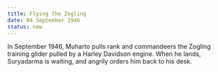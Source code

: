 ```yaml
---
title: Flying the Zogling
date: 04 September 1946 
status: new
---
```


In September 1946, Muharto pulls rank and commandeers the Zogling
training glider pulled by a Harley Davidson engine. When he lands,
Suryadarma is waiting, and angrily orders him back to his desk.
